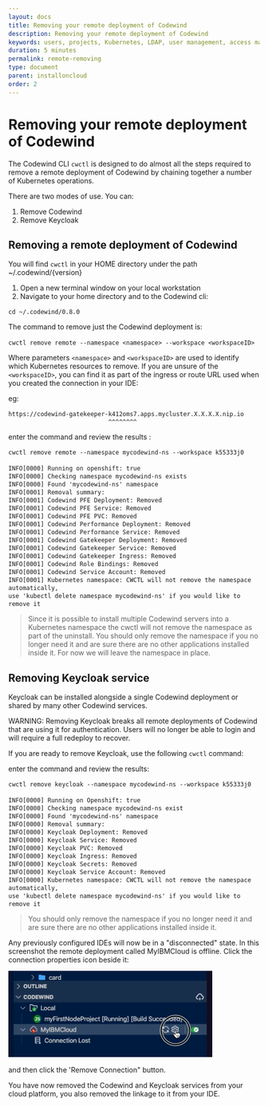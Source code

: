 ```yaml
---
layout: docs
title: Removing your remote deployment of Codewind
description: Removing your remote deployment of Codewind
keywords: users, projects, Kubernetes, LDAP, user management, access management, login, deployment, pod, security, securing cloud connection
duration: 5 minutes
permalink: remote-removing
type: document
parent: installoncloud
order: 2
---
```


# Removing your remote deployment of Codewind

The Codewind CLI `cwctl` is designed to do almost all the steps required to remove a remote deployment of Codewind by chaining together a number of Kubernetes operations.

There are two modes of use. You can:

1. Remove Codewind
2. Remove Keycloak

## Removing a remote deployment of Codewind

You will find `cwctl` in your HOME directory under the path ~/.codewind/{version}

1.  Open a new terminal window on your local workstation
2.  Navigate to your home directory and to the Codewind cli:

```
cd ~/.codewind/0.8.0
```

The command to remove just the Codewind deployment is:

`cwctl remove remote --namespace <namespace> --workspace <workspaceID>`

Where parameters `<namespace>` and `<workspaceID>` are used to identify which Kubernetes resources to remove. If you are unsure of the `<workspaceID>`, you can find it as part of the ingress or route URL used when you created the connection in your IDE:

eg:

```
https://codewind-gatekeeper-k412oms7.apps.mycluster.X.X.X.X.nip.io
                            ^^^^^^^^
```

enter the command and review the results :

```
cwctl remove remote --namespace mycodewind-ns --workspace k55333j0

INFO[0000] Running on openshift: true
INFO[0000] Checking namespace mycodewind-ns exists
INFO[0000] Found 'mycodewind-ns' namespace
INFO[0001] Removal summary:
INFO[0001] Codewind PFE Deployment: Removed
INFO[0001] Codewind PFE Service: Removed
INFO[0001] Codewind PFE PVC: Removed
INFO[0001] Codewind Performance Deployment: Removed
INFO[0001] Codewind Performance Service: Removed
INFO[0001] Codewind Gatekeeper Deployment: Removed
INFO[0001] Codewind Gatekeeper Service: Removed
INFO[0001] Codewind Gatekeeper Ingress: Removed
INFO[0001] Codewind Role Bindings: Removed
INFO[0001] Codewind Service Account: Removed
INFO[0001] Kubernetes namespace: CWCTL will not remove the namespace automatically, 
use 'kubectl delete namespace mycodewind-ns' if you would like to remove it
```

>Since it is possible to install multiple Codewind servers into a Kubernetes namespace the cwctl will not remove the namespace as part of the uninstall. You should only remove the namespace if you no longer need it and are sure there are no other applications installed inside it. For now we will leave the namespace in place.


## Removing Keycloak service

Keycloak can be installed alongside a single Codewind deployment or shared by many other Codewind services.

WARNING: Removing Keycloak breaks all remote deployments of Codewind that are using it for authentication. Users will no longer be able to login and will require a full redeploy to recover.

If you are ready to remove Keycloak, use the following `cwctl` command:

enter the command and review the results:

```
cwctl remove keycloak --namespace mycodewind-ns --workspace k55333j0

INFO[0000] Running on Openshift: true
INFO[0000] Checking namespace mycodewind-ns exist
INFO[0000] Found 'mycodewind-ns' namespace
INFO[0000] Removal summary:
INFO[0000] Keycloak Deployment: Removed
INFO[0000] Keycloak Service: Removed
INFO[0000] Keycloak PVC: Removed
INFO[0000] Keycloak Ingress: Removed
INFO[0000] Keycloak Secrets: Removed
INFO[0000] Keycloak Service Account: Removed
INFO[0000] Kubernetes namespace: CWCTL will not remove the namespace automatically, 
use 'kubectl delete namespace mycodewind-ns' if you would like to remove it
```

>You should only remove the namespace if you no longer need it and are sure there are no other applications installed inside it.

Any previously configured IDEs will now be in a "disconnected" state. In this screenshot the remote deployment called MyIBMCloud is offline. Click the connection properties icon beside it:

![](./images/remotevs/removeConnection.png)

and then click the 'Remove Connection" button.

You have now removed the Codewind and Keycloak services from your cloud platform, you also removed the linkage to it from your IDE.
